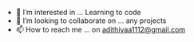 - 👀 I’m interested in ... Learning to code
- 💞️ I’m looking to collaborate on ... any projects
- 📫 How to reach me ... on adithiyaa1112@gmail.com

<!---
Adithiyaa-A-S/Adithiyaa-A-S is a ✨ special ✨ repository because its `README.md` (this file) appears on your GitHub profile.
You can click the Preview link to take a look at your changes.
--->
